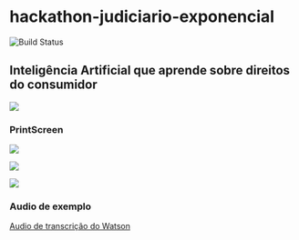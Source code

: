 # hackathon-judiciario-exponencial
<img src="https://travis-ci.org/joemccann/dillinger.svg?branch=master" alt="Build Status"></a></p>

## Inteligência Artificial que aprende sobre direitos do consumidor
<img src="https://github.com/vitorglemos/hackathon-judiciario-exponencial/blob/master/samples_img/watson_img.png?raw=true"></a></p>


### PrintScreen 
<img src="https://github.com/vitorglemos/hackathon-judiciario-exponencial/blob/master/samples_img/s1.png?raw=true"></a></p>
<img src="https://github.com/vitorglemos/hackathon-judiciario-exponencial/blob/master/samples_img/s2.png?raw=true"></a></p>
<img src="https://github.com/vitorglemos/hackathon-judiciario-exponencial/blob/master/samples_img/s3.png?raw=true"></a></p>


### Audio de exemplo 
<a href="https://github.com/vitorglemos/hackathon-judiciario-exponencial/tree/master/samples_ogg">Audio de transcrição do Watson</a>

